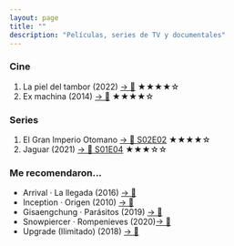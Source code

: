 ```yaml
---
layout: page
title: ""
description: "Películas, series de TV y documentales"
---
```


### Cine
1. La piel del tambor (2022) [→ 🍿](https://www.primevideo.com/dp/0T42O5Z6QECZ4Q6CXW1D7OYTAY) ★★★★☆
1. Ex machina (2014) [→ 🍿](https://www.imdb.com/title/tt0470752/) ★★★★☆

### Series
1. El Gran Imperio Otomano [→ 🍿 S02E02](https://www.netflix.com/es/title/80990771) ★★★★☆
1. Jaguar (2021) [→ 🍿 S01E04](https://www.netflix.com/es/title/81122682) ★★★☆☆

### Me recomendaron...
* Arrival · La llegada (2016) [→ 🍿](https://www.imdb.com/title/tt2543164/)
* Inception · Origen (2010) [→ 🍿](https://www.imdb.com/title/tt1375666/)
* Gisaengchung · Parásitos (2019) [→ 🍿](https://www.imdb.com/title/tt6751668/)
* Snowpiercer · Rompenieves (2020)[→ 🍿](https://www.imdb.com/title/tt6156584/)
* Upgrade (Ilimitado) (2018) [→ 🍿](https://www.imdb.com/title/tt6499752/)
